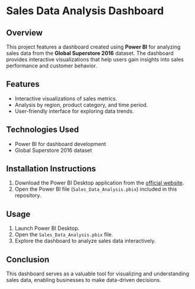 # Sales Data Analysis Dashboard

## Overview
This project features a dashboard created using **Power BI** for analyzing sales data from the **Global Superstore 2016** dataset. The dashboard provides interactive visualizations that help users gain insights into sales performance and customer behavior.

## Features
- Interactive visualizations of sales metrics.
- Analysis by region, product category, and time period.
- User-friendly interface for exploring data trends.

## Technologies Used
- Power BI for dashboard development
- Global Superstore 2016 dataset

## Installation Instructions
1. Download the Power BI Desktop application from the [official website](https://powerbi.microsoft.com/).
2. Open the Power BI file (`Sales_Data_Analysis.pbix`) included in this repository.

## Usage
1. Launch Power BI Desktop.
2. Open the `Sales_Data_Analysis.pbix` file.
3. Explore the dashboard to analyze sales data interactively.

## Conclusion
This dashboard serves as a valuable tool for visualizing and understanding sales data, enabling businesses to make data-driven decisions.


